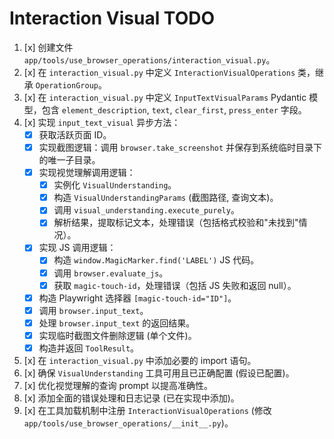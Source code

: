 # Interaction Visual TODO

1.  [x] 创建文件 `app/tools/use_browser_operations/interaction_visual.py`。
2.  [x] 在 `interaction_visual.py` 中定义 `InteractionVisualOperations` 类，继承 `OperationGroup`。
3.  [x] 在 `interaction_visual.py` 中定义 `InputTextVisualParams` Pydantic 模型，包含 `element_description`, `text`, `clear_first`, `press_enter` 字段。
4.  [x] 实现 `input_text_visual` 异步方法：
    *   [x] 获取活跃页面 ID。
    *   [x] 实现截图逻辑：调用 `browser.take_screenshot` 并保存到系统临时目录下的唯一子目录。
    *   [x] 实现视觉理解调用逻辑：
        *   [x] 实例化 `VisualUnderstanding`。
        *   [x] 构造 `VisualUnderstandingParams` (截图路径, 查询文本)。
        *   [x] 调用 `visual_understanding.execute_purely`。
        *   [x] 解析结果，提取标记文本，处理错误（包括格式校验和"未找到"情况）。
    *   [x] 实现 JS 调用逻辑：
        *   [x] 构造 `window.MagicMarker.find('LABEL')` JS 代码。
        *   [x] 调用 `browser.evaluate_js`。
        *   [x] 获取 `magic-touch-id`，处理错误（包括 JS 失败和返回 null）。
    *   [x] 构造 Playwright 选择器 `[magic-touch-id="ID"]`。
    *   [x] 调用 `browser.input_text`。
    *   [x] 处理 `browser.input_text` 的返回结果。
    *   [x] 实现临时截图文件删除逻辑 (单个文件)。
    *   [x] 构造并返回 `ToolResult`。
5.  [x] 在 `interaction_visual.py` 中添加必要的 import 语句。
6.  [x] 确保 `VisualUnderstanding` 工具可用且已正确配置 (假设已配置)。
7.  [x] 优化视觉理解的查询 prompt 以提高准确性。
8.  [x] 添加全面的错误处理和日志记录 (已在实现中添加)。
9.  [x] 在工具加载机制中注册 `InteractionVisualOperations` (修改 `app/tools/use_browser_operations/__init__.py`)。
